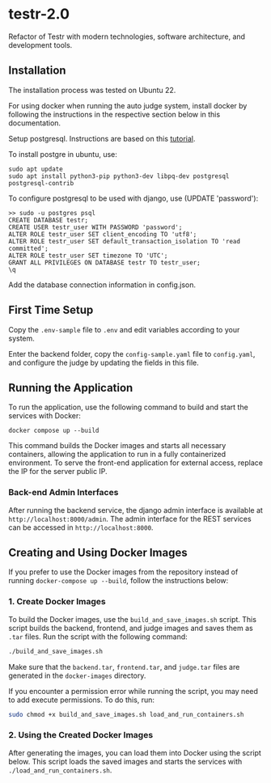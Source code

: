 # testr-2.0

Refactor of Testr with modern technologies, software architecture, and development tools.

## Installation

The installation process was tested on Ubuntu 22.

For using docker when running the auto judge system, install docker by following the instructions in the respective section below in this documentation.

Setup postgresql. Instructions are based on this [tutorial](https://www.digitalocean.com/community/tutorials/how-to-use-postgresql-with-your-django-application-on-ubuntu-20-04).

To install postgre in ubuntu, use:

```
sudo apt update
sudo apt install python3-pip python3-dev libpq-dev postgresql postgresql-contrib
```

To configure postgresql to be used with django, use (UPDATE 'password'):

```
>> sudo -u postgres psql
CREATE DATABASE testr;
CREATE USER testr_user WITH PASSWORD 'password';
ALTER ROLE testr_user SET client_encoding TO 'utf8';
ALTER ROLE testr_user SET default_transaction_isolation TO 'read committed';
ALTER ROLE testr_user SET timezone TO 'UTC';
GRANT ALL PRIVILEGES ON DATABASE testr TO testr_user;
\q
```

Add the database connection information in config.json.


## First Time Setup

Copy the `.env-sample` file to `.env` and edit variables according to your system.

Enter the backend folder, copy the `config-sample.yaml` file to `config.yaml`, and configure the judge by updating the fields in this file.

## Running the Application

To run the application, use the following command to build and start the services with Docker:

```
docker compose up --build
```

This command builds the Docker images and starts all necessary containers, allowing the application to run in a fully containerized environment.
To serve the front-end application for external access, replace the IP for the server public IP.

### Back-end Admin Interfaces

After running the backend service, the django admin interface is available at ```http://localhost:8000/admin```. The admin interface for the REST services can be accessed in ```http://localhost:8000```.

## Creating and Using Docker Images

If you prefer to use the Docker images from the repository instead of running `docker-compose up --build`, follow the instructions below:

### 1. Create Docker Images 

To build the Docker images, use the `build_and_save_images.sh` script. This script builds the backend, frontend, and judge images and saves them as `.tar` files. Run the script with the following command:

```bash
./build_and_save_images.sh
```
Make sure that the `backend.tar`, `frontend.tar`, and `judge.tar` files are generated in the `docker-images` directory.

If you encounter a permission error while running the script, you may need to add execute permissions. To do this, run:

```bash
sudo chmod +x build_and_save_images.sh load_and_run_containers.sh
```
### 2. Using the Created Docker Images

After generating the images, you can load them into Docker using the script below. This script loads the saved images and starts the services with `./load_and_run_containers.sh`.




